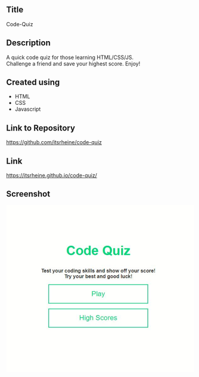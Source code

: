 ## Title
Code-Quiz

## Description
A quick code quiz for those learning HTML/CSS/JS.  
Challenge a friend and save your highest score.
Enjoy!

## Created using
* HTML
* CSS
* Javascript

## Link to Repository
https://github.com/itsrheine/code-quiz

## Link
https://itsrheine.github.io/code-quiz/

## Screenshot
![Screenshot](assets/img/Screenshot_1.JPG)


